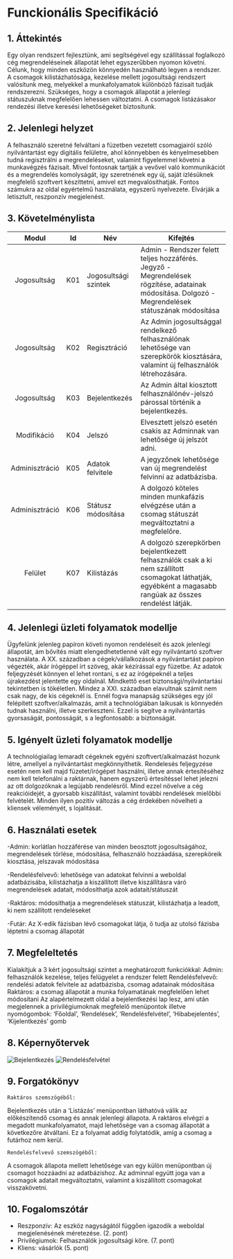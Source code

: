 # Funckionális Specifikáció

## 1. Áttekintés
Egy olyan rendszert fejlesztünk, ami segítségével egy szállítással foglalkozó cég megrendeléseinek állapotát lehet egyszerűbben nyomon követni. Célunk, hogy minden  eszközön könnyedén használható legyen a rendszer. A csomagok kilistázhatósága, kezelése mellett jogosultsági rendszert valósítunk meg, melyekkel a munkafolyamatok különböző fázisait tudják rendszerezni. Szükséges, hogy a csomagok állapotát a jelenlegi státuszuknak megfelelően lehessen változtatni. A csomagok listázásakor rendezési illetve keresési lehetőségeket biztosítunk.


## 2. Jelenlegi helyzet
A felhasználó szeretné felváltani a füzetben vezetett csomagjairól szóló nyilvántartást egy digitális felületre, ahol könnyebben és kényelmesebben tudná regisztrálni a megrendeléseket, valamint figyelemmel követni a munkavégzés fázisait. Mivel fontosnak tartják a vevővel való kommunikációt és a megrendelés komolyságát, így szeretnének egy új, saját ízlésüknek megfelelő szoftvert készíttetni, amivel ezt megvalósíthatják. Fontos számukra az oldal egyértelmű használata, egyszerű nyelvezete. Elvárják a letisztult, reszponzív megjelenést. 

## 3. Követelménylista

| Modul | Id | Név | Kifejtés |
| :---: | --- | --- | --- |
| Jogosultság | K01 | Jogosultsági szintek | Admin - Rendszer felett teljes hozzáférés. Jegyző - Megrendelések rögzítése, adatainak módosítása. Dolgozó  - Megrendelések státuszának módosítása |
| Jogosultság | K02 | Regisztráció | Az Admin jogosultsággal rendelkező felhasználónak lehetősége van szerepkörök kiosztására, valamint új felhasználók létrehozására. |
| Jogosultság | K03 | Bejelentkezés |Az Admin által kiosztott felhasználónév-jelszó párossal történik a bejelentkezés. |
| Modifikáció | K04 | Jelszó | Elvesztett jelszó esetén csakis az Adminnak van lehetősége új jelszót adni. |
| Adminisztráció | K05 | Adatok felvitele | A jegyzőnek lehetősége van új megrendelést felvinni az adatbázisba. |
| Adminisztráció | K06 | Státusz módosítása | A dolgozó köteles minden munkafázis elvégzése után a csomag státuszát megváltoztatni a megfelelőre. |
| Felület | K07 | Kilistázás | A dolgozó szerepkörben bejelentkezett felhasználók csak a ki nem szállított csomagokat láthatják, egyébként a magasabb rangúak az összes rendelést látják. |


## 4. Jelenlegi üzleti folyamatok modellje	
Ügyfelünk jelenleg papíron követi nyomon rendeléseit és azok jelenlegi állapotát, ám bővítés miatt elengedhetetlenné vált egy nyilvántartó szoftver használata. A XX. században a cégek/vállalkozások a nyilvántartást papíron végezték, akár írógéppel írt szöveg, akár kézírással egy füzetbe. Az adatok feljegyzését könnyen el lehet rontani, s ez az írógépeknél a teljes újrakezdést jelentette egy oldalnál. Mindkettő eset biztonsági/nyilvántartási tekintetben is tökéletlen. Mindez a XXI. században elavultnak számít nem csak nagy, de kis cégeknél is. Ennél fogva manapság szükséges egy jól felépített szoftver/alkalmazás, amit a technológiában laikusak is könnyedén tudnak használni, illetve szerkeszteni. Ezzel is segítve a nyilvántartás gyorsaságát, pontosságát, s a legfontosabb: a biztonságát.


## 5. Igényelt üzleti folyamatok modellje	
A technológiailag lemaradt cégeknek egyéni szoftvert/alkalmazást hozunk létre, amellyel a nyilvántartást megkönnyíthetik. Rendelesés feljegyzése esetén nem kell majd füzetet/írógépet használni, illetve annak értesítéséhez nem kell telefonálni a raktárnak, hanem egyszerű értesítéssel lehet jelezni az ott dolgozóknak a legújabb rendelésről. Mind ezzel növelve a cég reakcióidejét, a gyorsabb kiszállítást, valamint további rendelések mielőbbi felvételét. Minden ilyen pozitív változás a cég érdekében növelheti a kliensek véleményét, s lojalitását.

## 6. Használati esetek 
-Admin: korlátlan hozzáférése van minden beosztott jogosultságához, megrendelések törlése, módosítása, felhasználó hozzáadása, szerepköreik kiosztása, jelszavak módosítása

-Rendelésfelvevő:  lehetősége van adatokat felvinni a weboldal adatbázisába, kilistázhatja a kiszállított illetve kiszállításra váró megrendelések adatait, módosíthatja azok adatait/státuszát

-Raktáros: módosíthatja a megrendelések státuszát, kilistázhatja a leadott, ki nem szállított rendeléseket

-Futár: Az X-edik fázisban lévő csomagokat látja, ő tudja az utolsó fázisba léptetni a csomag állapotát


## 7. Megfeleltetés
Kialakítjuk a 3 kért jogosultsági szintet a meghatározott funkciókkal:
		Admin: felhasználók kezelése, teljes felügyelet a rendszer felett
		Rendelésfelvevő: rendelési adatok felvitele az adatbázisba, csomag adatainak módosítása
		Raktáros: a csomag állapotát a munka folyamatának megfelelően lehet módosítani
Az alapértelmezett oldal a bejelentkezési lap lesz, ami után megjelennek a privilégiumoknak megfelelő menüpontok illetve nyomógombok:
	‘Főoldal’, ‘Rendelések’, ‘Rendelésfelvétel’, ‘Hibabejelentés’, ‘Kijelentkezés’ gomb


## 8. Képernyőtervek
![Bejelentkezés](https://imgur.com/a/LjzW9aB)
![Rendelésfelvétel](https://imgur.com/YsD1D9V)


## 9. Forgatókönyv
    Raktáros szemszögéből:
Bejelentkezés után a ‘Listázás’ menüpontban láthatóvá válik az előkészítendő csomag és annak jelenlegi állapota. A raktáros elvégzi a megadott munkafolyamatot, majd lehetősége van a csomag állapotát a következőre átváltani. Ez a folyamat addig folytatódik, amíg a csomag a futárhoz nem kerül.
    
    Rendelésfelvevő szemszögéből:
A csomagok állapota mellett lehetősége van egy külön menüpontban új csomagot hozzáadni az adatbázishoz. Az adminnal együtt joga van a csomagok adatait megváltoztatni, valamint a kiszállított csomagokat visszakövetni.


## 10. Fogalomszótár

- Reszponzív: Az eszköz nagyságától függően igazodik a weboldal megjelenésének méretezése. (2. pont)
- Privilégiumok: Felhasználók jogosultsági köre. (7. pont)
- Kliens: vásárlók (5. pont)

